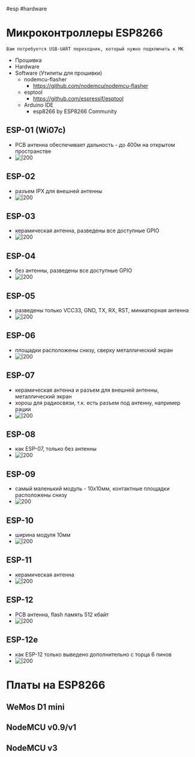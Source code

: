 #esp #hardware 
# Микроконтроллеры ESP8266
	Вам потребуется USB-UART переходник, который нужно подключить к МК
- Прошивка
- Hardware
- Software (Утилиты для прошивки)
	- nodemcu-flasher
		- https://github.com/nodemcu/nodemcu-flasher
	- esptool
		- https://github.com/espressif/esptool
	- Arduino IDE
		- esp8266 by ESP8266 Community

## ESP-01 (Wi07c)
- PCB антенна обеспечивает дальность - до 400м на открытом пространстве
- ![|200](defaulttemp.png)
## ESP-02
- разъем IPX для внешней антенны
- ![|200](defaulttemp-1%201.jpg)
## ESP-03
- керамическая антенна, разведены все доступные GPIO
- ![|200](defaulttemp%2010.jpg)
## ESP-04 
- без антенны, разведены все доступные GPIO 
- ![|200](defaulttemp-1.jpg)
## ESP-05
- разведены только VCC33, GND, TX, RX, RST, миниатюрная антенна
- ![|200](defaulttemp%209.jpg)
## ESP-06
- площадки расположены снизу, сверху металлический экран
- ![|200](defaulttemp%208.jpg)
## ESP-07
- керамическая антенна и разъем для внешней антенны, металлический экран 
- хорош для радиосвязи, т.к. есть разъем под антенну, например рации
- ![|200](defaulttemp%207.jpg)
## ESP-08
- как ESP-07, только без антенны 
- ![|200](defaulttemp%206.jpg)
## ESP-09
- самый маленький модуль - 10х10мм, контактные площадки расположены снизу
- ![200](defaulttemp%205.jpg)
## ESP-10
- ширина модуля 10мм 
- ![|200](defaulttemp%204.jpg)
## ESP-11
- керамическая антенна 
- ![|200](defaulttemp%203.jpg)
## ESP-12
- PCB антенна, flash память 512 кбайт 
- ![|200](defaulttemp%202.jpg)
## ESP-12e
- как ESP-12 только выведено дополнительно с торца 6 пинов
- ![|200](defaulttemp%201.jpg)


# Платы на ESP8266
## WeMos D1 mini
## NodeMCU v0.9/v1
## NodeMCU v3

